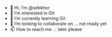 - 👋 Hi, I’m @sebkhor
- 👀 I’m interested in Git
- 🌱 I’m currently learning Git
- 💞️ I’m looking to collaborate on ... not ready yet
- 📫 How to reach me ... later please

<!---
sebkhor/sebkhor is a ✨ special ✨ repository because its `README.md` (this file) appears on your GitHub profile.
You can click the Preview link to take a look at your changes.
--->
